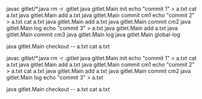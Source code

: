 javac gitlet/*.java
rm -r .gitlet
java gitlet.Main init
echo "commit 1" > a.txt
cat a.txt
java gitlet.Main add a.txt
java gitlet.Main commit cm1
echo "commit 2" > a.txt
cat a.txt
java gitlet.Main add a.txt
java gitlet.Main commit cm2
java gitlet.Main log
echo "commit 3" > a.txt
java gitlet.Main add a.txt
java gitlet.Main commit cm3
java gitlet.Main log
java gitlet.Main global-log

java gitlet.Main checkout -- a.txt
cat a.txt

javac gitlet/*.java
rm -r .gitlet
java gitlet.Main init
echo "commit 1" > a.txt
cat a.txt
java gitlet.Main add a.txt
java gitlet.Main commit cm1
echo "commit 2" > a.txt
cat a.txt
java gitlet.Main add a.txt
java gitlet.Main commit cm2
java gitlet.Main log
echo "commit 3" > a.txt


java gitlet.Main checkout -- a.txt
cat a.txt